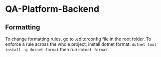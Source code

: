 # QA-Platform-Backend

## Formatting

To change formatting rules, go to .editorconfig file in the root folder. To enforce a rule across the whole project, install dotnet format: `dotnet tool install -g dotnet-format` then run `dotnet format`.
